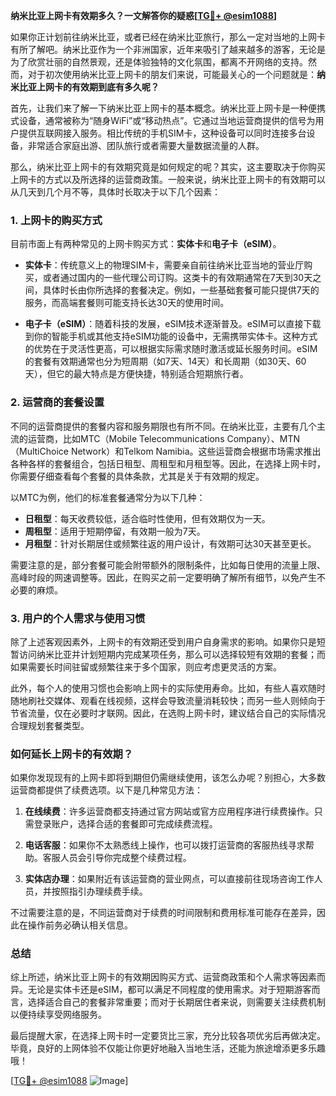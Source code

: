 **纳米比亚上网卡有效期多久？一文解答你的疑惑[[TG💪+ @esim1088](https://t.me/s/esim1088)]**

如果你正计划前往纳米比亚，或者已经在纳米比亚旅行，那么一定对当地的上网卡有所了解吧。纳米比亚作为一个非洲国家，近年来吸引了越来越多的游客，无论是为了欣赏壮丽的自然景观，还是体验独特的文化氛围，都离不开网络的支持。然而，对于初次使用纳米比亚上网卡的朋友们来说，可能最关心的一个问题就是：**纳米比亚上网卡的有效期到底有多久呢？**

首先，让我们来了解一下纳米比亚上网卡的基本概念。纳米比亚上网卡是一种便携式设备，通常被称为“随身WiFi”或“移动热点”。它通过当地运营商提供的信号为用户提供互联网接入服务。相比传统的手机SIM卡，这种设备可以同时连接多台设备，非常适合家庭出游、团队旅行或者需要大量数据流量的人群。

那么，纳米比亚上网卡的有效期究竟是如何规定的呢？其实，这主要取决于你购买上网卡的方式以及所选择的运营商政策。一般来说，纳米比亚上网卡的有效期可以从几天到几个月不等，具体时长取决于以下几个因素：

### **1. 上网卡的购买方式**
目前市面上有两种常见的上网卡购买方式：**实体卡**和**电子卡（eSIM）**。

- **实体卡**：传统意义上的物理SIM卡，需要亲自前往纳米比亚当地的营业厅购买，或者通过国内的一些代理公司订购。这类卡的有效期通常在7天到30天之间，具体时长由你所选择的套餐决定。例如，一些基础套餐可能只提供7天的服务，而高端套餐则可能支持长达30天的使用时间。
  
- **电子卡（eSIM）**：随着科技的发展，eSIM技术逐渐普及。eSIM可以直接下载到你的智能手机或其他支持eSIM功能的设备中，无需携带实体卡。这种方式的优势在于灵活性更高，可以根据实际需求随时激活或延长服务时间。eSIM的套餐有效期通常也分为短周期（如7天、14天）和长周期（如30天、60天），但它的最大特点是方便快捷，特别适合短期旅行者。

### **2. 运营商的套餐设置**
不同的运营商提供的套餐内容和服务期限也有所不同。在纳米比亚，主要有几个主流的运营商，比如MTC（Mobile Telecommunications Company）、MTN（MultiChoice Network）和Telkom Namibia。这些运营商会根据市场需求推出各种各样的套餐组合，包括日租型、周租型和月租型等。因此，在选择上网卡时，你需要仔细查看每个套餐的具体条款，尤其是关于有效期的规定。

以MTC为例，他们的标准套餐通常分为以下几种：
- **日租型**：每天收费较低，适合临时性使用，但有效期仅为一天。
- **周租型**：适用于短期停留，有效期一般为7天。
- **月租型**：针对长期居住或频繁往返的用户设计，有效期可达30天甚至更长。

需要注意的是，部分套餐可能会附带额外的限制条件，比如每日使用的流量上限、高峰时段的网速调整等。因此，在购买之前一定要明确了解所有细节，以免产生不必要的麻烦。

### **3. 用户的个人需求与使用习惯**
除了上述客观因素外，上网卡的有效期还受到用户自身需求的影响。如果你只是短暂访问纳米比亚并计划短期内完成某项任务，那么可以选择较短有效期的套餐；而如果需要长时间驻留或频繁往来于多个国家，则应考虑更灵活的方案。

此外，每个人的使用习惯也会影响上网卡的实际使用寿命。比如，有些人喜欢随时随地刷社交媒体、观看在线视频，这样会导致流量消耗较快；而另一些人则倾向于节省流量，仅在必要时才联网。因此，在选购上网卡时，建议结合自己的实际情况合理规划套餐类型。

### **如何延长上网卡的有效期？**
如果你发现现有的上网卡即将到期但仍需继续使用，该怎么办呢？别担心，大多数运营商都提供了续费选项。以下是几种常见方法：

1. **在线续费**：许多运营商都支持通过官方网站或官方应用程序进行续费操作。只需登录账户，选择合适的套餐即可完成续费流程。
   
2. **电话客服**：如果你不太熟悉线上操作，也可以拨打运营商的客服热线寻求帮助。客服人员会引导你完成整个续费过程。

3. **实体店办理**：如果附近有该运营商的营业网点，可以直接前往现场咨询工作人员，并按照指引办理续费手续。

不过需要注意的是，不同运营商对于续费的时间限制和费用标准可能存在差异，因此在操作前务必确认相关信息。

### **总结**
综上所述，纳米比亚上网卡的有效期因购买方式、运营商政策和个人需求等因素而异。无论是实体卡还是eSIM，都可以满足不同程度的使用需求。对于短期游客而言，选择适合自己的套餐非常重要；而对于长期居住者来说，则需要关注续费机制以便持续享受网络服务。

最后提醒大家，在选择上网卡时一定要货比三家，充分比较各项优劣后再做决定。毕竟，良好的上网体验不仅能让你更好地融入当地生活，还能为旅途增添更多乐趣哦！

[[TG💪+ @esim1088](https://t.me/s/esim1088) ![Image](https://i.postimg.cc/4NQfJmqS/Snipaste-2025-05-13-00-14-12.png)]